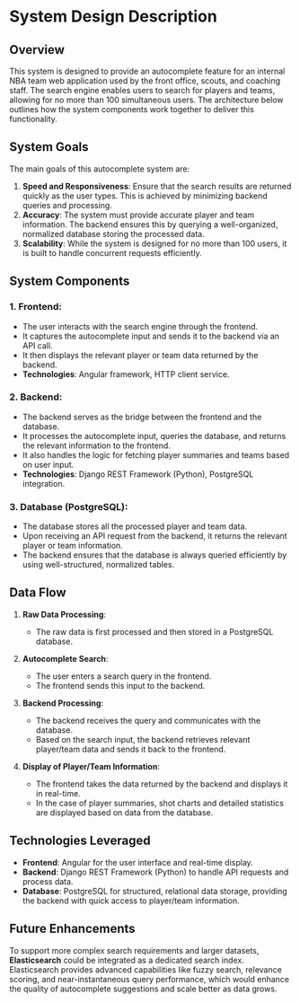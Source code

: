 # System Design Description

## Overview
This system is designed to provide an autocomplete feature for an internal NBA team web application used by the front office, scouts, and coaching staff. The search engine enables users to search for players and teams, allowing for no more than 100 simultaneous users. The architecture below outlines how the system components work together to deliver this functionality.

## System Goals
The main goals of this autocomplete system are:
1. **Speed and Responsiveness**: Ensure that the search results are returned quickly as the user types. This is achieved by minimizing backend queries and processing.
2. **Accuracy**: The system must provide accurate player and team information. The backend ensures this by querying a well-organized, normalized database storing the processed data.
3. **Scalability**: While the system is designed for no more than 100 users, it is built to handle concurrent requests efficiently.

## System Components

### 1. **Frontend**:
   - The user interacts with the search engine through the frontend.
   - It captures the autocomplete input and sends it to the backend via an API call.
   - It then displays the relevant player or team data returned by the backend.
   - **Technologies**: Angular framework, HTTP client service.

### 2. **Backend**:
   - The backend serves as the bridge between the frontend and the database.
   - It processes the autocomplete input, queries the database, and returns the relevant information to the frontend.
   - It also handles the logic for fetching player summaries and teams based on user input.
   - **Technologies**: Django REST Framework (Python), PostgreSQL integration.

### 3. **Database (PostgreSQL)**:
   - The database stores all the processed player and team data.
   - Upon receiving an API request from the backend, it returns the relevant player or team information.
   - The backend ensures that the database is always queried efficiently by using well-structured, normalized tables.

## Data Flow

1. **Raw Data Processing**:
   - The raw data is first processed and then stored in a PostgreSQL database.
   
2. **Autocomplete Search**:
   - The user enters a search query in the frontend. 
   - The frontend sends this input to the backend.
   
3. **Backend Processing**:
   - The backend receives the query and communicates with the database.
   - Based on the search input, the backend retrieves relevant player/team data and sends it back to the frontend.

4. **Display of Player/Team Information**:
   - The frontend takes the data returned by the backend and displays it in real-time.
   - In the case of player summaries, shot charts and detailed statistics are displayed based on data from the database.

## Technologies Leveraged
- **Frontend**: Angular for the user interface and real-time display.
- **Backend**: Django REST Framework (Python) to handle API requests and process data.
- **Database**: PostgreSQL for structured, relational data storage, providing the backend with quick access to player/team information.

## Future Enhancements
To support more complex search requirements and larger datasets, **Elasticsearch** could be integrated as a dedicated search index. Elasticsearch provides advanced capabilities like fuzzy search, relevance scoring, and near-instantaneous query performance, which would enhance the quality of autocomplete suggestions and scale better as data grows.


